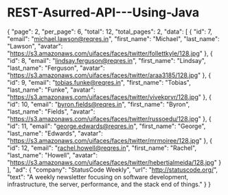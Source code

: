 # REST-Asurred-API---Using-Java

{
    "page": 2,
    "per_page": 6,
    "total": 12,
    "total_pages": 2,
    "data": [
        {
            "id": 7,
            "email": "michael.lawson@reqres.in",
            "first_name": "Michael",
            "last_name": "Lawson",
            "avatar": "https://s3.amazonaws.com/uifaces/faces/twitter/follettkyle/128.jpg"
        },
        {
            "id": 8,
            "email": "lindsay.ferguson@reqres.in",
            "first_name": "Lindsay",
            "last_name": "Ferguson",
            "avatar": "https://s3.amazonaws.com/uifaces/faces/twitter/araa3185/128.jpg"
        },
        {
            "id": 9,
            "email": "tobias.funke@reqres.in",
            "first_name": "Tobias",
            "last_name": "Funke",
            "avatar": "https://s3.amazonaws.com/uifaces/faces/twitter/vivekprvr/128.jpg"
        },
        {
            "id": 10,
            "email": "byron.fields@reqres.in",
            "first_name": "Byron",
            "last_name": "Fields",
            "avatar": "https://s3.amazonaws.com/uifaces/faces/twitter/russoedu/128.jpg"
        },
        {
            "id": 11,
            "email": "george.edwards@reqres.in",
            "first_name": "George",
            "last_name": "Edwards",
            "avatar": "https://s3.amazonaws.com/uifaces/faces/twitter/mrmoiree/128.jpg"
        },
        {
            "id": 12,
            "email": "rachel.howell@reqres.in",
            "first_name": "Rachel",
            "last_name": "Howell",
            "avatar": "https://s3.amazonaws.com/uifaces/faces/twitter/hebertialmeida/128.jpg"
        }
    ],
    "ad": {
        "company": "StatusCode Weekly",
        "url": "http://statuscode.org/",
        "text": "A weekly newsletter focusing on software development, infrastructure, the server, performance, and the stack end of things."
    }
}
